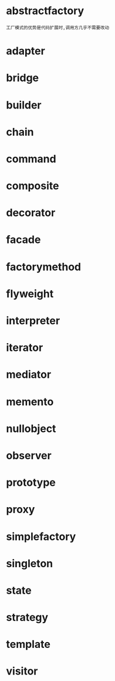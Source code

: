 # abstractfactory
```
工厂模式的优势是代码扩展时,调用方几乎不需要改动
```

# adapter

# bridge

# builder

# chain

# command

# composite

# decorator

# facade

# factorymethod

# flyweight

# interpreter

# iterator

# mediator

# memento

# nullobject

# observer

# prototype

# proxy

# simplefactory

# singleton

# state

# strategy

# template

# visitor
